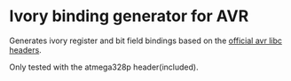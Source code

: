 # Ivory binding generator for AVR

Generates ivory register and bit field bindings based on the [official avr libc headers](https://www.nongnu.org/avr-libc/).

Only tested with the atmega328p header(included).
